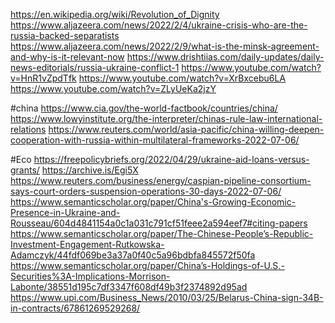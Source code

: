 https://en.wikipedia.org/wiki/Revolution_of_Dignity
https://www.aljazeera.com/news/2022/2/4/ukraine-crisis-who-are-the-russia-backed-separatists
https://www.aljazeera.com/news/2022/2/9/what-is-the-minsk-agreement-and-why-is-it-relevant-now
https://www.drishtiias.com/daily-updates/daily-news-editorials/russia-ukraine-conflict-1
https://www.youtube.com/watch?v=HnR1vZpdTfk
https://www.youtube.com/watch?v=XrBxcebu6LA
https://www.youtube.com/watch?v=ZLyUeKa2jzY

#china 
https://www.cia.gov/the-world-factbook/countries/china/
https://www.lowyinstitute.org/the-interpreter/chinas-rule-law-international-relations
https://www.reuters.com/world/asia-pacific/china-willing-deepen-cooperation-with-russia-within-multilateral-frameworks-2022-07-06/

#Eco 
https://freepolicybriefs.org/2022/04/29/ukraine-aid-loans-versus-grants/
https://archive.is/Egi5X
https://www.reuters.com/business/energy/caspian-pipeline-consortium-says-court-orders-suspension-operations-30-days-2022-07-06/
https://www.semanticscholar.org/paper/China's-Growing-Economic-Presence-in-Ukraine-and-Rousseau/604d4841154a0c1a031c791cf51feee2a594eef7#citing-papers
https://www.semanticscholar.org/paper/The-Chinese-People’s-Republic-Investment-Engagement-Rutkowska-Adamczyk/44fdf069be3a37a0f40c5a96bdbfa845572f50fa
https://www.semanticscholar.org/paper/China’s-Holdings-of-U.S.-Securities%3A-Implications-Morrison-Labonte/38551d195c7df3347f608df49b3f2374892d95ad
https://www.upi.com/Business_News/2010/03/25/Belarus-China-sign-34B-in-contracts/67861269529268/
